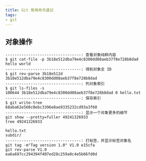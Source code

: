 ```yaml
---
title: Git 常用命令速记
tags:
- git
---
```


## 对象操作

    ---------------------------------: 查看对象纯粹内容
    $ git cat-file -p 3b18e512dba79e4c8300dd08aeb37f8e728b8dad 
    hello world
    ---------------------------------: 得到对象全 ID
    $ git rev-parse 3b18e512d 
    3b18e512dba79e4c8300dd08aeb37f8e728b8dad 
    ---------------------------------: 列对象索引
    $ git ls-files -s
    100644 3b18e512dba79e4c8300dd08aeb37f8e728b8dad 0 hello.txt
    ---------------------------------: 保存索引
    $ git write-tree
    68aba62e560c0ebc3396e8ae9335232cd93a3f60
    ---------------------------------: 显示一个对象更多的细节
    git show --pretty=fuller 49241326933
    tree 49241326933

    hello.txt
    subdir/
    ---------------------------------: 打标签，并显示标签对象名
    git tag -m"Tag version 1.0" V1.0 e15cfa
    git rev-parse V1.0
    ea6a697cc294394f407ed28c259a0c4e5b66fd0d




